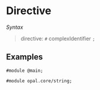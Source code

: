 # Directive

*Syntax*
> directive: `#` complexIdentifier `;`

## Examples

```
#module @main;
```

```
#module opal.core/string;
```
